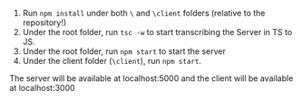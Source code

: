 1. Run `npm install` under both `\` and `\client` folders (relative to the repository!)
2. Under the root folder, run `tsc -w` to start transcribing the Server in TS to JS.
3. Under the root folder, run `npm start` to start the server
4. Under the client folder (`\client`), run `npm start`.

The server will be available at localhost:5000 and the client will be available at localhost:3000